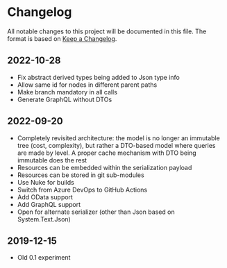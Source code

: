 # Changelog
All notable changes to this project will be documented in this file. The format is based on [Keep a Changelog](http://keepachangelog.com/en/1.0.0/).

## 2022-10-28
- Fix abstract derived types being added to Json type info
- Allow same id for nodes in different parent paths
- Make branch mandatory in all calls
- Generate GraphQL without DTOs

## 2022-09-20
- Completely revisited architecture: the model is no longer an immutable tree (cost, complexity), but rather a DTO-based model where queries are made by level. A proper cache mechanism with DTO being immutable does the rest
- Resources can be embedded within the serialization payload
- Resources can be stored in git sub-modules
- Use Nuke for builds
- Switch from Azure DevOps to GitHub Actions
- Add OData support
- Add GraphQL support
- Open for alternate serializer (other than Json based on System.Text.Json)

## 2019-12-15
- Old 0.1 experiment